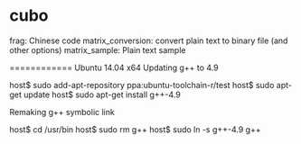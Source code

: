 cubo
====

frag: Chinese code
matrix_conversion: convert plain text to binary file (and other options)
matrix_sample: Plain text sample

============
Ubuntu 14.04 x64
Updating g++ to 4.9

host$ sudo add-apt-repository ppa:ubuntu-toolchain-r/test
host$ sudo apt-get update
host$ sudo apt-get install g++-4.9

Remaking g++ symbolic link

host$ cd /usr/bin
host$ sudo rm g++
host$ sudo ln -s g++-4.9 g++
